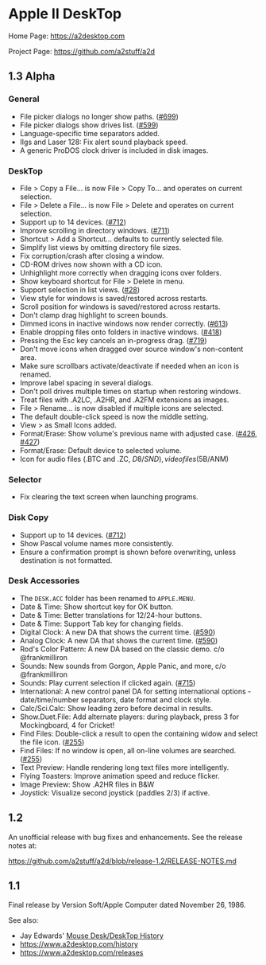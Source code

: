 # Apple II DeskTop

Home Page: https://a2desktop.com

Project Page: https://github.com/a2stuff/a2d

## 1.3 Alpha

### General

* File picker dialogs no longer show paths. ([#699](https://github.com/a2stuff/a2d/issues/699))
* File picker dialogs show drives list. ([#599](https://github.com/a2stuff/a2d/issues/599))
* Language-specific time separators added.
* IIgs and Laser 128: Fix alert sound playback speed.
* A generic ProDOS clock driver is included in disk images.

### DeskTop

* File > Copy a File... is now File > Copy To... and operates on current selection.
* File > Delete a File... is now File > Delete and operates on current selection.
* Support up to 14 devices. ([#712](https://github.com/a2stuff/a2d/issues/712))
* Improve scrolling in directory windows. ([#711](https://github.com/a2stuff/a2d/issues/711))
* Shortcut > Add a Shortcut... defaults to currently selected file.
* Simplify list views by omitting directory file sizes.
* Fix corruption/crash after closing a window.
* CD-ROM drives now shown with a CD icon.
* Unhighlight more correctly when dragging icons over folders.
* Show keyboard shortcut for File > Delete in menu.
* Support selection in list views. ([#28](https://github.com/a2stuff/a2d/issues/28))
* View style for windows is saved/restored across restarts.
* Scroll position for windows is saved/restored across restarts.
* Don't clamp drag highlight to screen bounds.
* Dimmed icons in inactive windows now render correctly. ([#613](https://github.com/a2stuff/a2d/issues/613))
* Enable dropping files onto folders in inactive windows. ([#418](https://github.com/a2stuff/a2d/issues/418))
* Pressing the Esc key cancels an in-progress drag. ([#719](https://github.com/a2stuff/a2d/issues/719))
* Don't move icons when dragged over source window's non-content area.
* Make sure scrollbars activate/deactivate if needed when an icon is renamed.
* Improve label spacing in several dialogs.
* Don't poll drives multiple times on startup when restoring windows.
* Treat files with .A2LC, .A2HR, and .A2FM extensions as images.
* File > Rename... is now disabled if multiple icons are selected.
* The default double-click speed is now the middle setting.
* View > as Small Icons added.
* Format/Erase: Show volume's previous name with adjusted case. ([#426](https://github.com/a2stuff/a2d/issues/426), [#427](https://github.com/a2stuff/a2d/issues/427))
* Format/Erase: Default device to selected volume.
* Icon for audio files (.BTC and .ZC, $D8/SND), video files ($5B/ANM)

### Selector

* Fix clearing the text screen when launching programs.

### Disk Copy

* Support up to 14 devices. ([#712](https://github.com/a2stuff/a2d/issues/712))
* Show Pascal volume names more consistently.
* Ensure a confirmation prompt is shown before overwriting, unless destination is not formatted.

### Desk Accessories

* The `DESK.ACC` folder has been renamed to `APPLE.MENU`.
* Date & Time: Show shortcut key for OK button.
* Date & Time: Better translations for 12/24-hour buttons.
* Date & Time: Support Tab key for changing fields.
* Digital Clock: A new DA that shows the current time. ([#590](https://github.com/a2stuff/a2d/issues/590))
* Analog Clock: A new DA that shows the current time. ([#590](https://github.com/a2stuff/a2d/issues/590))
* Rod's Color Pattern: A new DA based on the classic demo. c/o @frankmilliron
* Sounds: New sounds from Gorgon, Apple Panic, and more, c/o @frankmilliron
* Sounds: Play current selection if clicked again. ([#715](https://github.com/a2stuff/a2d/issues/715))
* International: A new control panel DA for setting international options - date/time/number separators, date format and clock style.
* Calc/Sci.Calc: Show leading zero before decimal in results.
* Show.Duet.File: Add alternate players: during playback, press 3 for Mockingboard, 4 for Cricket!
* Find Files: Double-click a result to open the containing widow and select the file icon. ([#255](https://github.com/a2stuff/a2d/issues/255))
* Find Files: If no window is open, all on-line volumes are searched. ([#255](https://github.com/a2stuff/a2d/issues/255))
* Text Preview: Handle rendering long text files more intelligently.
* Flying Toasters: Improve animation speed and reduce flicker.
* Image Preview: Show .A2HR files in B&W
* Joystick: Visualize second joystick (paddles 2/3) if active.

## 1.2

An unofficial release with bug fixes and enhancements. See the release notes at:

https://github.com/a2stuff/a2d/blob/release-1.2/RELEASE-NOTES.md

## 1.1

Final release by Version Soft/Apple Computer dated November 26, 1986.

See also:

* Jay Edwards' [Mouse Desk/DeskTop History](https://mirrors.apple2.org.za/ground.icaen.uiowa.edu/MiscInfo/Misc/mousedesk.info)
* https://www.a2desktop.com/history
* https://www.a2desktop.com/releases
